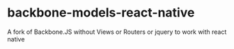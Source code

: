 # backbone-models-react-native
A fork of Backbone.JS without Views or Routers or jquery to work with react native
